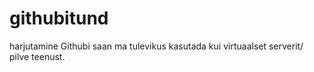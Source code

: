 # githubitund
harjutamine
Githubi saan ma tulevikus kasutada kui virtuaalset serverit/ pilve teenust.
